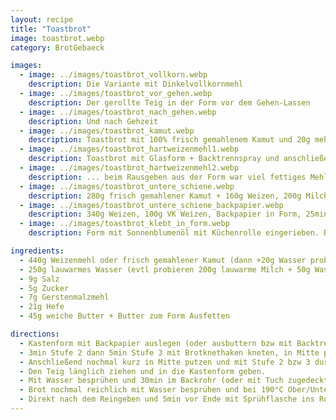 ```yaml
---
layout: recipe
title: "Toastbrot"
image: toastbrot.webp
category: BrotGebaeck

images:
  - image: ../images/toastbrot_vollkorn.webp
    description: Die Variante mit Dinkelvollkornmehl
  - image: ../images/toastbrot_vor_gehen.webp
    description: Der gerollte Teig in der Form vor dem Gehen-Lassen
  - image: ../images/toastbrot_nach_gehen.webp
    description: Und nach Gehzeit
  - image: ../images/toastbrot_kamut.webp
    description: Toastbrot mit 100% frisch gemahlenem Kamut und 20g mehr Wasser. Form mit Backtrennspray ausgefettet, erstmals 30min statt 25min - super Ergebnis, bester VK Toast (viel besser als mit Dinkel)
  - image: ../images/toastbrot_hartweizenmehl1.webp
    description: Toastbrot mit Glasform + Backtrennspray und anschließend Ja! Pizzamehl (ist Hartweizenmehl) in Form gegeben. Macht eine interessante Konsistenz aber ...
  - image: ../images/toastbrot_hartweizenmehl2.webp
    description: ... beim Rausgeben aus der Form war viel fettiges Mehl am Brot. Hat sich aber leicht mit Tafelmesser abkratzen lassen und danach war das Brot super
  - image: ../images/toastbrot_untere_schiene.webp
    description: 280g frisch gemahlener Kamut + 160g Weizen, 200g Milch, 50g Wasser, unterste Schiene 25min. Teig war etwas trocken und ist in Form angeklebt (evtl schlecht ausgefettet?) aber war sogar unten resch und sehr gut
  - image: ../images/toastbrot_untere_schiene_backpapier.webp
    description: 340g Weizen, 100g VK Weizen, Backpapier in Form, 25min unterste Schiene wurde sehr gut. Unten schön weich, oben nicht zu dunkel
  - image: ../images/toastbrot_klebt_in_form.webp
    description: Form mit Sonnenblumenöl mit Küchenrolle eingerieben. Brot bleibt in Form picken. Besser mit Butter einfetten oder Backpapier nehmen! War mit nicht-VK-Dinkelmehl welches sehr gut passt

ingredients:
  - 440g Weizenmehl oder frisch gemahlener Kamut (dann +20g Wasser probieren, mit 250 wird es sehr trocken)
  - 250g lauwarmes Wasser (evtl probieren 200g lauwarme Milch + 50g Wasser für Striezelartigen Teig)
  - 9g Salz
  - 5g Zucker
  - 7g Gerstenmalzmehl
  - 21g Hefe
  - 45g weiche Butter + Butter zum Form Ausfetten

directions:
  - Kastenform mit Backpapier auslegen (oder ausbuttern bzw mit Backtrennspray einsprühen), dann alle Zutaten in Schüssel geben.
  - 3min Stufe 2 dann 5min Stufe 3 mit Brotknethaken kneten, in Mitte putzen und zugedeckt ca 40min gehen lassen.
  - Anschließend nochmal kurz in Mitte putzen und mit Stufe 2 bzw 3 durchkneten
  - Den Teig länglich ziehen und in die Kastenform geben.
  - Mit Wasser besprühen und 30min im Backrohr (oder mit Tuch zugedeckt) gehen lassen (länger geht auch aber dann geht Teig über)
  - Brot nochmal reichlich mit Wasser besprühen und bei 190°C Ober/Unterhitze für ca 30min (war früher 25min aber da war das Brot innen nicht ganz durch) ins vorgeheizte Backrohr auf die unterste Schiene (wenn Backpapier) sonst zweitunterste Schiene geben
  - Direkt nach dem Reingeben und 5min vor Ende mit Sprühflasche ins Rohr sprühen
---
```

